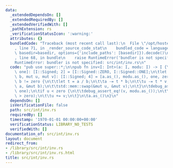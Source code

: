 ```yaml
---
data:
  _extendedDependsOn: []
  _extendedRequiredBy: []
  _extendedVerifiedWith: []
  _pathExtension: rs
  _verificationStatusIcon: ':warning:'
  attributes: {}
  bundledCode: "Traceback (most recent call last):\n  File \"/opt/hostedtoolcache/Python/3.9.1/x64/lib/python3.9/site-packages/onlinejudge_verify/documentation/build.py\"\
    , line 71, in _render_source_code_stat\n    bundled_code = language.bundle(stat.path,\
    \ basedir=basedir, options={'include_paths': [basedir]}).decode()\n  File \"/opt/hostedtoolcache/Python/3.9.1/x64/lib/python3.9/site-packages/onlinejudge_verify/languages/user_defined.py\"\
    , line 68, in bundle\n    raise RuntimeError('bundler is not specified: {}'.format(path.as_posix()))\n\
    RuntimeError: bundler is not specified: src/int/inv.rs\n"
  code: "pub use super::*;\n\npub fn inv<I: Int>(a: I, modu: I) -> I {\n\tlet [zero,\
    \ one]: [I::Signed; 2] = [I::Signed::ZERO, I::Signed::ONE];\n\tlet [mut a, mut\
    \ b, mut u, mut v]: [I::Signed; 4] = [a.as_(), modu.as_(), one, zero];\n\twhile\
    \ b != zero {\n\t\tlet t = a / b;\n\t\ta -= t * b;\n\t\tu -= t * v;\n\t\tstd::mem::swap(&mut\
    \ a, &mut b);\n\t\tstd::mem::swap(&mut u, &mut v);\n\t}\n\tdebug_assert_eq!(a,\
    \ one);\n\tif u < zero {\n\t\tdebug_assert_eq!(v, modu.as_());\n\t\tdebug_assert!(u\
    \ > zero);\n\t\tu += v;\n\t}\n\ta.as_()\n}\n"
  dependsOn: []
  isVerificationFile: false
  path: src/int/inv.rs
  requiredBy: []
  timestamp: '1970-01-01 00:00:00+00:00'
  verificationStatus: LIBRARY_NO_TESTS
  verifiedWith: []
documentation_of: src/int/inv.rs
layout: document
redirect_from:
- /library/src/int/inv.rs
- /library/src/int/inv.rs.html
title: src/int/inv.rs
---
```

